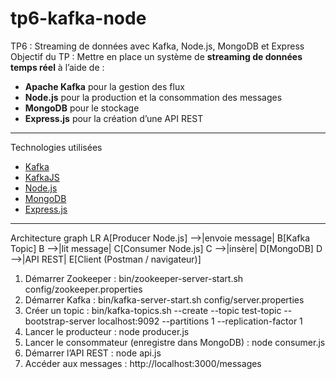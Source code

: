 # tp6-kafka-node
TP6 : Streaming de données avec Kafka, Node.js, MongoDB et Express
 Objectif du TP :
Mettre en place un système de **streaming de données temps réel** à l’aide de :
- **Apache Kafka** pour la gestion des flux
- **Node.js** pour la production et la consommation des messages
- **MongoDB** pour le stockage
- **Express.js** pour la création d’une API REST

---
 Technologies utilisées

- [Kafka](https://kafka.apache.org/)
- [KafkaJS](https://kafka.js.org/)
- [Node.js](https://nodejs.org/)
- [MongoDB](https://www.mongodb.com/)
- [Express.js](https://expressjs.com/)

---
 Architecture
graph LR
    A[Producer Node.js] -->|envoie message| B[Kafka Topic]
    B -->|lit message| C[Consumer Node.js]
    C -->|insère| D[MongoDB]
    D -->|API REST| E[Client (Postman / navigateur)]

1. Démarrer Zookeeper :
bin/zookeeper-server-start.sh config/zookeeper.properties
2. Démarrer Kafka :
bin/kafka-server-start.sh config/server.properties
3. Créer un topic :
bin/kafka-topics.sh --create --topic test-topic --bootstrap-server localhost:9092 --partitions 1 --replication-factor 1
4. Lancer le producteur :
node producer.js
5. Lancer le consommateur (enregistre dans MongoDB) :
node consumer.js
6. Démarrer l’API REST :
node api.js
7. Accéder aux messages :
 http://localhost:3000/messages


